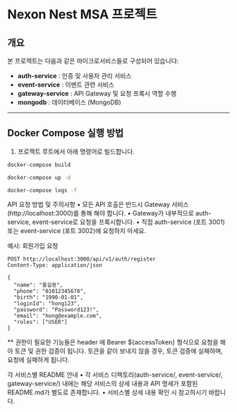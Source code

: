 # Nexon Nest MSA 프로젝트

## 개요

본 프로젝트는 다음과 같은 마이크로서비스들로 구성되어 있습니다:

- **auth-service** : 인증 및 사용자 관리 서비스  
- **event-service** : 이벤트 관련 서비스  
- **gateway-service** : API Gateway 및 요청 프록시 역할 수행  
- **mongodb** : 데이터베이스 (MongoDB)  

---

## Docker Compose 실행 방법

1. 프로젝트 루트에서 아래 명령어로 빌드합니다.

```bash
docker-compose build

docker-compose up -d

docker-compose logs -f
```


API 요청 방법 및 주의사항
	•	모든 API 호출은 반드시 Gateway 서비스 (http://localhost:3000)를 통해 해야 합니다.
	•	Gateway가 내부적으로 auth-service, event-service로 요청을 프록시합니다.
	•	직접 auth-service (포트 3001) 또는 event-service (포트 3002)에 요청하지 마세요.

예시: 회원가입 요청
```
POST http://localhost:3000/api/v1/auth/register
Content-Type: application/json

{
  "name": "홍길동",
  "phone": "01012345678",
  "birth": "1990-01-01",
  "loginId": "hong123",
  "password": "Password123!",
  "email": "hong@example.com",
  "roles": ["USER"]
}
```

** 권한이 필요한 기능들은 header 에 Bearer ${accessToken} 형식으로 요청을 해아 토큰 및 권한 검증이 됩니다.
   토큰을 같이 보내지 않을 경우, 토큰 검증에 실패하며, 요청에 실패하게 됩니다.



각 서비스별 README 안내
	•	각 서비스 디렉토리(auth-service/, event-service/, gateway-service/) 내에는
해당 서비스의 상세 내용과 API 명세가 포함된 README.md가 별도로 존재합니다.
	•	서비스별 상세 내용 확인 시 참고하시기 바랍니다.
